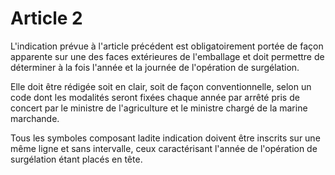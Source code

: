 # Article 2

L'indication prévue à l'article précédent est obligatoirement portée de façon apparente sur une des faces extérieures de l'emballage et doit permettre de déterminer à la fois l'année et la journée de l'opération de surgélation.

Elle doit être rédigée soit en clair, soit de façon conventionnelle, selon un code dont les modalités seront fixées chaque année par arrêté pris de concert par le ministre de l'agriculture et le ministre chargé de la marine marchande.

Tous les symboles composant ladite indication doivent être inscrits sur une même ligne et sans intervalle, ceux caractérisant l'année de l'opération de surgélation étant placés en tête.
